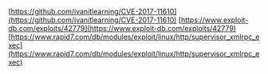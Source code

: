 [https://github.com/ivanitlearning/CVE-2017-11610](https://github.com/ivanitlearning/CVE-2017-11610)
[https://www.exploit-db.com/exploits/42779](https://www.exploit-db.com/exploits/42779)
[https://www.rapid7.com/db/modules/exploit/linux/http/supervisor_xmlrpc_exec](https://www.rapid7.com/db/modules/exploit/linux/http/supervisor_xmlrpc_exec)
